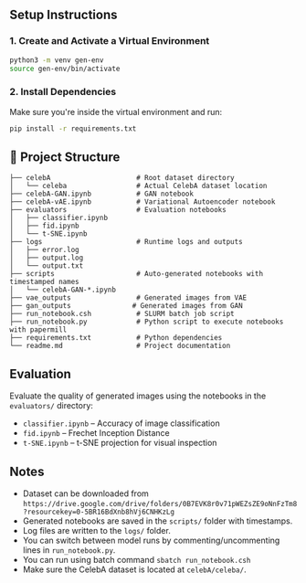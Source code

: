 ## Setup Instructions

### 1. Create and Activate a Virtual Environment

```bash
python3 -m venv gen-env
source gen-env/bin/activate
```

### 2. Install Dependencies

Make sure you're inside the virtual environment and run:

```bash
pip install -r requirements.txt
```


## 📁 Project Structure

```
├── celebA                     # Root dataset directory
│   └── celeba                 # Actual CelebA dataset location
├── celebA-GAN.ipynb           # GAN notebook
├── celebA-vAE.ipynb           # Variational Autoencoder notebook
├── evaluators                 # Evaluation notebooks
│   ├── classifier.ipynb
│   ├── fid.ipynb
│   └── t-SNE.ipynb
├── logs                       # Runtime logs and outputs
│   ├── error.log
│   ├── output.log
│   └── output.txt
├── scripts                    # Auto-generated notebooks with timestamped names
│   └── celebA-GAN-*.ipynb
├── vae_outputs                # Generated images from VAE
├── gan_outputs               # Generated images from GAN
├── run_notebook.csh           # SLURM batch job script
├── run_notebook.py            # Python script to execute notebooks with papermill
├── requirements.txt           # Python dependencies
└── readme.md                  # Project documentation
```

## Evaluation

Evaluate the quality of generated images using the notebooks in the `evaluators/` directory:
- `classifier.ipynb` – Accuracy of image classification
- `fid.ipynb` – Frechet Inception Distance
- `t-SNE.ipynb` – t-SNE projection for visual inspection

## Notes

- Dataset can be downloaded from `https://drive.google.com/drive/folders/0B7EVK8r0v71pWEZsZE9oNnFzTm8?resourcekey=0-5BR16BdXnb8hVj6CNHKzLg`
- Generated notebooks are saved in the `scripts/` folder with timestamps.
- Log files are written to the `logs/` folder.
- You can switch between model runs by commenting/uncommenting lines in `run_notebook.py`.
- You can run using batch command `sbatch run_notebook.csh`
- Make sure the CelebA dataset is located at `celebA/celeba/`.